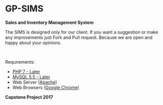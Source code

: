 # GP-SIMS
<b>Sales and Inventory Management System</b>
<p>The SIMS is designed only for our client. If you want a suggestion or make any improvements just Fork and Pull request. Because we are open and happy about your opinions.</p><br>

Requirements:
  * [PHP 7 - Later](http://php.net/downloads.php)
  * [MySQL 5.5 - Later](https://www.mysql.com/downloads/)
  * Web Server ([Apache](https://httpd.apache.org/))
  * Web Browsers ([Google Chrome](https://google.com/chrome/))
  
<b>Capstone Project 2017</b>

